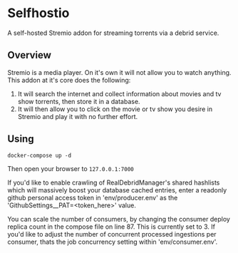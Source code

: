 # Selfhostio

A self-hosted Stremio addon for streaming torrents via a debrid service.

## Overview

Stremio is a media player. On it's own it will not allow you to watch anything. This addon at it's core does the following:

1. It will search the internet and collect information about movies and tv show torrents, then store it in a database.
2. It will then allow you to click on the movie or tv show you desire in Stremio and play it with no further effort.

## Using

```
docker-compose up -d
```
Then open your browser to `127.0.0.1:7000`

If you'd like to enable crawling of RealDebridManager's shared hashlists which will massively boost your database cached entries, 
enter a readonly github personal access token in 'env/producer.env' as the 'GithubSettings__PAT=<token_here>' value.

You can scale the number of consumers, by changing the consumer deploy replica count in the compose file on line 87. This is currently set to 3.
If you'd like to adjust the number of concurrent processed ingestions per consumer, thats the job concurrency setting within 'env/consumer.env'.